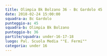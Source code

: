 ```yaml
---
title: Olimpia Bk Bolzano 36 - Bc Gardolo 45
date: 2018-02-24 15:00:00
squadra-a: Bc Gardolo
punteggio-a: 45
squadra-b: Olimpia Bk Bolzano
punteggio-b: 36
partite/squadra: under-16-17-18
luogo: Pal. Scuola Media ""E. Fermi""
categoria: under 16
---
```

